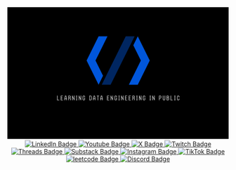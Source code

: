 <div id="header" align="center">
  <img src="https://github.com/pipelinewizard/pipelinewizard/blob/main/assets/Youtube%20Banner%20LDEP.png" width="1000" height="300"/>
  <div id="badges">
  <a href="https://www.linkedin.com/in/isaiahdonley/">
    <img src="https://img.shields.io/badge/LinkedIn-blue?style=for-the-badge&logo=linkedin&logoColor=white" alt="LinkedIn Badge"/>
  </a>
  <a href="https://www.youtube.com/@pipeline_wizard">
    <img src="https://img.shields.io/badge/YouTube-red?style=for-the-badge&logo=youtube&logoColor=white" alt="Youtube Badge"/>
  </a>
  <a href="https://x.com/pipeline_wizard">
    <img src="https://img.shields.io/badge/X-black?style=for-the-badge&logo=twitter&logoColor=white" alt="X Badge"/>
  </a>
  <a href=https://www.twitch.tv/pipelinewizard">
    <img src="https://img.shields.io/badge/Twitch-a970ff?logo=twitch&logoColor=white&style=for-the-badge" alt="Twitch Badge"/>
    </a>
  <a href=https://www.threads.net/@pipelinewizard?xmt=AQGzIhbH_ibv8xHmVAQni-z17z1FCT2wU2ZhE78lJ7wt9S0">
    <img src="https://img.shields.io/badge/Threads-black?logo=threads&logoColor=white&style=for-the-badge" alt="Threads Badge"/>
    </a>
  <a href=https://learningdataengineeringinpublic.substack.com/?utm_source=substack&utm_medium=web&utm_campaign=substack_profile">
    <img src="https://img.shields.io/badge/Substack-black?logo=substack&logoColor=orange&style=for-the-badge" alt="Substack Badge"/>
    </a>
  <a href=https://www.instagram.com/pipelinewizard/">
    <img src="https://img.shields.io/badge/Instagram-black?logo=instagram&logoColor=white&style=for-the-badge" alt="Instagram Badge"/>
    </a>
  <a href=https://www.tiktok.com/@pipelinewizard">
    <img src="https://img.shields.io/badge/TikTok-black?logo=tiktok&logoColor=white&style=for-the-badge" alt="TikTok Badge"/>
    </a>
  <a href=https://leetcode.com/u/pipelinewizard/">
    <img src="https://img.shields.io/badge/leetcode-black?logo=leetcode&logoColor=white&style=for-the-badge" alt="leetcode Badge"/>
    </a>
  <a href=https://discord.gg/4gGTQBtj">
    <img src="https://img.shields.io/badge/Discord-5865f2?logo=discord&logoColor=white&style=for-the-badge" alt="Discord Badge"/>
    </a>
</div>
</div>


